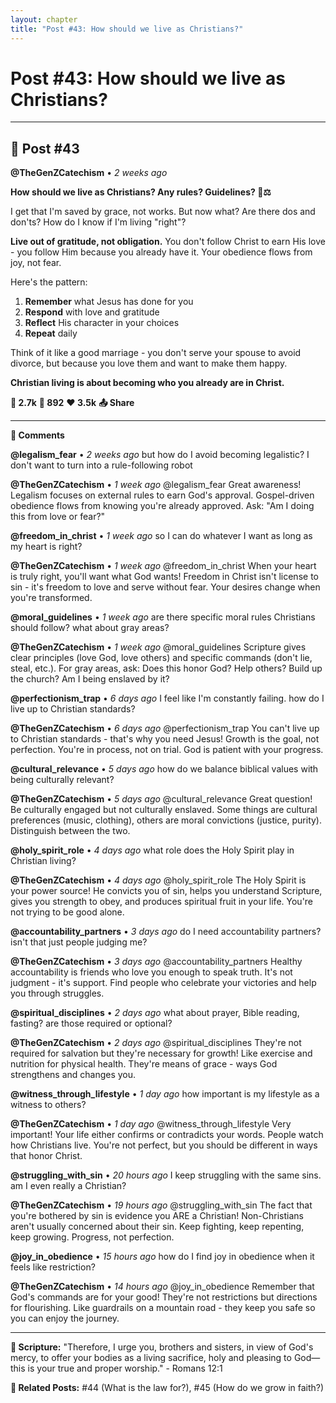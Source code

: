 ```yaml
---
layout: chapter
title: "Post #43: How should we live as Christians?"
---
```

# Post #43: How should we live as Christians?

---

## 📱 Post #43

**@TheGenZCatechism** • *2 weeks ago*

**How should we live as Christians? Any rules? Guidelines? 🤔⚖️**

I get that I'm saved by grace, not works. But now what? Are there dos and don'ts? How do I know if I'm living "right"?

**Live out of gratitude, not obligation.** You don't follow Christ to earn His love - you follow Him because you already have it. Your obedience flows from joy, not fear.

Here's the pattern:
1. **Remember** what Jesus has done for you
2. **Respond** with love and gratitude  
3. **Reflect** His character in your choices
4. **Repeat** daily

Think of it like a good marriage - you don't serve your spouse to avoid divorce, but because you love them and want to make them happy.

**Christian living is about becoming who you already are in Christ.**

**💭 2.7k** **🔄 892** **❤️ 3.5k** **📤 Share**

---

**💬 Comments**

**@legalism_fear** • *2 weeks ago*
but how do I avoid becoming legalistic? I don't want to turn into a rule-following robot

**@TheGenZCatechism** • *1 week ago*
@legalism_fear Great awareness! Legalism focuses on external rules to earn God's approval. Gospel-driven obedience flows from knowing you're already approved. Ask: "Am I doing this from love or fear?"

**@freedom_in_christ** • *1 week ago*
so I can do whatever I want as long as my heart is right?

**@TheGenZCatechism** • *1 week ago*
@freedom_in_christ When your heart is truly right, you'll want what God wants! Freedom in Christ isn't license to sin - it's freedom to love and serve without fear. Your desires change when you're transformed.

**@moral_guidelines** • *1 week ago*
are there specific moral rules Christians should follow? what about gray areas?

**@TheGenZCatechism** • *1 week ago*
@moral_guidelines Scripture gives clear principles (love God, love others) and specific commands (don't lie, steal, etc.). For gray areas, ask: Does this honor God? Help others? Build up the church? Am I being enslaved by it?

**@perfectionism_trap** • *6 days ago*
I feel like I'm constantly failing. how do I live up to Christian standards?

**@TheGenZCatechism** • *6 days ago*
@perfectionism_trap You can't live up to Christian standards - that's why you need Jesus! Growth is the goal, not perfection. You're in process, not on trial. God is patient with your progress.

**@cultural_relevance** • *5 days ago*
how do we balance biblical values with being culturally relevant?

**@TheGenZCatechism** • *5 days ago*
@cultural_relevance Great question! Be culturally engaged but not culturally enslaved. Some things are cultural preferences (music, clothing), others are moral convictions (justice, purity). Distinguish between the two.

**@holy_spirit_role** • *4 days ago*
what role does the Holy Spirit play in Christian living?

**@TheGenZCatechism** • *4 days ago*
@holy_spirit_role The Holy Spirit is your power source! He convicts you of sin, helps you understand Scripture, gives you strength to obey, and produces spiritual fruit in your life. You're not trying to be good alone.

**@accountability_partners** • *3 days ago*
do I need accountability partners? isn't that just people judging me?

**@TheGenZCatechism** • *3 days ago*
@accountability_partners Healthy accountability is friends who love you enough to speak truth. It's not judgment - it's support. Find people who celebrate your victories and help you through struggles.

**@spiritual_disciplines** • *2 days ago*
what about prayer, Bible reading, fasting? are those required or optional?

**@TheGenZCatechism** • *2 days ago*
@spiritual_disciplines They're not required for salvation but they're necessary for growth! Like exercise and nutrition for physical health. They're means of grace - ways God strengthens and changes you.

**@witness_through_lifestyle** • *1 day ago*
how important is my lifestyle as a witness to others?

**@TheGenZCatechism** • *1 day ago*
@witness_through_lifestyle Very important! Your life either confirms or contradicts your words. People watch how Christians live. You're not perfect, but you should be different in ways that honor Christ.

**@struggling_with_sin** • *20 hours ago*
I keep struggling with the same sins. am I even really a Christian?

**@TheGenZCatechism** • *19 hours ago*
@struggling_with_sin The fact that you're bothered by sin is evidence you ARE a Christian! Non-Christians aren't usually concerned about their sin. Keep fighting, keep repenting, keep growing. Progress, not perfection.

**@joy_in_obedience** • *15 hours ago*
how do I find joy in obedience when it feels like restriction?

**@TheGenZCatechism** • *14 hours ago*
@joy_in_obedience Remember that God's commands are for your good! They're not restrictions but directions for flourishing. Like guardrails on a mountain road - they keep you safe so you can enjoy the journey.

---

**📖 Scripture:** "Therefore, I urge you, brothers and sisters, in view of God's mercy, to offer your bodies as a living sacrifice, holy and pleasing to God—this is your true and proper worship." - Romans 12:1

**🔗 Related Posts:** #44 (What is the law for?), #45 (How do we grow in faith?) 
